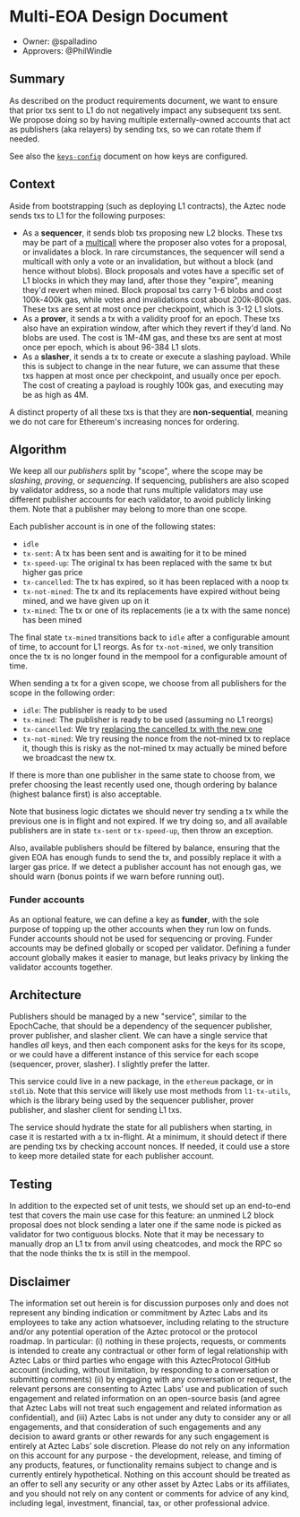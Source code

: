 # Multi-EOA Design Document

- Owner: @spalladino
- Approvers: @PhilWindle

## Summary

As described on the product requirements document, we want to ensure that prior txs sent to L1 do not negatively impact any subsequent txs sent. We propose doing so by having multiple externally-owned accounts that act as publishers (aka relayers) by sending txs, so we can rotate them if needed.

See also the [`keys-config`](../keys-config/prd.md) document on how keys are configured.

## Context

Aside from bootstrapping (such as deploying L1 contracts), the Aztec node sends txs to L1 for the following purposes:

- As a **sequencer**, it sends blob txs proposing new L2 blocks. These txs may be part of a [multicall](https://www.multicall3.com/) where the proposer also votes for a proposal, or invalidates a block. In rare circumstances, the sequencer will send a multicall with only a vote or an invalidation, but without a block (and hence without blobs). Block proposals and votes have a specific set of L1 blocks in which they may land, after those they "expire", meaning they'd revert when mined. Block proposal txs carry 1-6 blobs and cost 100k-400k gas, while votes and invalidations cost about 200k-800k gas. These txs are sent at most once per checkpoint, which is 3-12 L1 slots.
- As a **prover**, it sends a tx with a validity proof for an epoch. These txs also have an expiration window, after which they revert if they'd land. No blobs are used. The cost is 1M-4M gas, and these txs are sent at most once per epoch, which is about 96-384 L1 slots.
- As a **slasher**, it sends a tx to create or execute a slashing payload. While this is subject to change in the near future, we can assume that these txs happen at most once per checkpoint, and usually once per epoch. The cost of creating a payload is roughly 100k gas, and executing may be as high as 4M.

A distinct property of all these txs is that they are **non-sequential**, meaning we do not care for Ethereum's increasing nonces for ordering.

## Algorithm

We keep all our _publishers_ split by "scope", where the scope may be _slashing_, _proving_, or _sequencing_. If sequencing, publishers are also scoped by validator address, so a node that runs multiple validators may use different publisher accounts for each validator, to avoid publicly linking them. Note that a publisher may belong to more than one scope.

Each publisher account is in one of the following states:

- `idle`
- `tx-sent`: A tx has been sent and is awaiting for it to be mined
- `tx-speed-up`: The original tx has been replaced with the same tx but higher gas price
- `tx-cancelled`: The tx has expired, so it has been replaced with a noop tx
- `tx-not-mined`: The tx and its replacements have expired without being mined, and we have given up on it
- `tx-mined`: The tx or one of its replacements (ie a tx with the same nonce) has been mined

The final state `tx-mined` transitions back to `idle` after a configurable amount of time, to account for L1 reorgs. As for `tx-not-mined`, we only transition once the tx is no longer found in the mempool for a configurable amount of time.

When sending a tx for a given scope, we choose from all publishers for the scope in the following order:

- `idle`: The publisher is ready to be used
- `tx-mined`: The publisher is ready to be used (assuming no L1 reorgs)
- `tx-cancelled`: We try [replacing the cancelled tx with the new one](https://github.com/AztecProtocol/aztec-packages/pull/15713)
- `tx-not-mined`: We try reusing the nonce from the not-mined tx to replace it, though this is risky as the not-mined tx may actually be mined before we broadcast the new tx.

If there is more than one publisher in the same state to choose from, we prefer choosing the least recently used one, though ordering by balance (highest balance first) is also acceptable.

Note that business logic dictates we should never try sending a tx while the previous one is in flight and not expired. If we try doing so, and all available publishers are in state `tx-sent` or `tx-speed-up`, then throw an exception.

Also, available publishers should be filtered by balance, ensuring that the given EOA has enough funds to send the tx, and possibly replace it with a larger gas price. If we detect a publisher account has not enough gas, we should warn (bonus points if we warn before running out).

### Funder accounts

As an optional feature, we can define a key as **funder**, with the sole purpose of topping up the other accounts when they run low on funds. Funder accounts should not be used for sequencing or proving. Funder accounts may be defined globally or scoped per validator. Defining a funder account globally makes it easier to manage, but leaks privacy by linking the validator accounts together.

## Architecture

Publishers should be managed by a new "service", similar to the EpochCache, that should be a dependency of the sequencer publisher, prover publisher, and slasher client. We can have a single service that handles _all_ keys, and then each component asks for the keys for its scope, or we could have a different instance of this service for each scope (sequencer, prover, slasher). I slightly prefer the latter.

This service could live in a new package, in the `ethereum` package, or in `stdlib`. Note that this service will likely use most methods from `l1-tx-utils`, which is the library being used by the sequencer publisher, prover publisher, and slasher client for sending L1 txs.

The service should hydrate the state for all publishers when starting, in case it is restarted with a tx in-flight. At a minimum, it should detect if there are pending txs by checking account nonces. If needed, it could use a store to keep more detailed state for each publisher account.

## Testing

In addition to the expected set of unit tests, we should set up an end-to-end test that covers the main use case for this feature: an unmined L2 block proposal does not block sending a later one if the same node is picked as validator for two contiguous blocks. Note that it may be necessary to manually drop an L1 tx from anvil using cheatcodes, and mock the RPC so that the node thinks the tx is still in the mempool.

## Disclaimer

The information set out herein is for discussion purposes only and does not represent any binding indication or commitment by Aztec Labs and its employees to take any action whatsoever, including relating to the structure and/or any potential operation of the Aztec protocol or the protocol roadmap. In particular: (i) nothing in these projects, requests, or comments is intended to create any contractual or other form of legal relationship with Aztec Labs or third parties who engage with this AztecProtocol GitHub account (including, without limitation, by responding to a conversation or submitting comments) (ii) by engaging with any conversation or request, the relevant persons are consenting to Aztec Labs’ use and publication of such engagement and related information on an open-source basis (and agree that Aztec Labs will not treat such engagement and related information as confidential), and (iii) Aztec Labs is not under any duty to consider any or all engagements, and that consideration of such engagements and any decision to award grants or other rewards for any such engagement is entirely at Aztec Labs’ sole discretion. Please do not rely on any information on this account for any purpose - the development, release, and timing of any products, features, or functionality remains subject to change and is currently entirely hypothetical. Nothing on this account should be treated as an offer to sell any security or any other asset by Aztec Labs or its affiliates, and you should not rely on any content or comments for advice of any kind, including legal, investment, financial, tax, or other professional advice.
